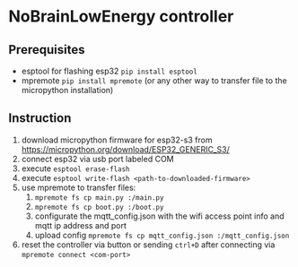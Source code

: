 # NoBrainLowEnergy controller

## Prerequisites

- esptool for flashing esp32 `pip install esptool`
- mpremote `pip install mpremote` (or any other way to transfer file to the micropython installation)

## Instruction

1) download micropython firmware for esp32-s3 from https://micropython.org/download/ESP32_GENERIC_S3/
2) connect esp32 via usb port labeled COM
3) execute `esptool erase-flash`
4) execute `esptool write-flash <path-to-downloaded-firmware>`
5) use mpremote to transfer files:
   1) `mpremote fs cp main.py :/main.py`
   2) `mpremote fs cp boot.py :/boot.py`
   3) configurate the mqtt_config.json with the wifi access point info and mqtt ip address and port
   4) upload config `mpremote fs cp mqtt_config.json :/mqtt_config.json`
6) reset the controller via button or sending `ctrl+D` after connecting via `mpremote connect <com-port>`
